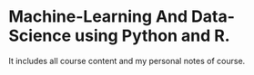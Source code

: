 # Machine-Learning And Data-Science using Python and R.
It includes all course content and my personal notes of course.
